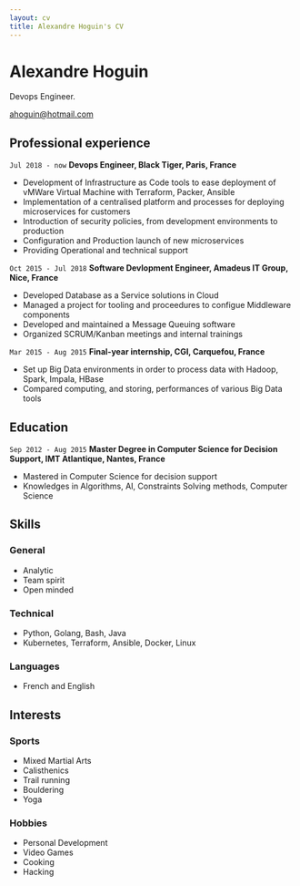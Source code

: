 ```yaml
---
layout: cv
title: Alexandre Hoguin's CV
---
```

# Alexandre Hoguin
Devops Engineer.

<div id="webaddress">
<a href="ahoguin@hotmail.com">ahoguin@hotmail.com</a>
</div>

## Professional experience
`Jul 2018 - now`
__Devops Engineer, Black Tiger, Paris, France__
- Development of Infrastructure as Code tools to ease deployment of vMWare Virtual Machine with Terraform, Packer, Ansible
- Implementation of a centralised platform and processes for deploying microservices for customers
- Introduction of security policies, from development environments to production
- Configuration and Production launch of new microservices
- Providing Operational and technical support

`Oct 2015 - Jul 2018`
__Software Devlopment Engineer, Amadeus IT Group, Nice, France__
- Developed Database as a Service solutions in Cloud
- Managed a project for tooling and proceedures to configue Middleware components
- Developed and maintained a Message Queuing software
- Organized SCRUM/Kanban meetings and internal trainings

`Mar 2015 - Aug 2015`
__Final-year internship, CGI, Carquefou, France__
- Set up Big Data environments in order to process data with Hadoop, Spark, Impala, HBase
- Compared computing, and storing, performances of various Big Data tools

## Education
`Sep 2012 - Aug 2015`
__Master Degree in Computer Science for Decision Support, IMT Atlantique, Nantes, France__
- Mastered in Computer Science for decision support
- Knowledges in Algorithms, AI, Constraints Solving methods, Computer Science

## Skills
### General
- Analytic
- Team spirit
- Open minded

### Technical
- Python, Golang, Bash, Java
- Kubernetes, Terraform, Ansible, Docker, Linux

### Languages
- French and English

## Interests
### Sports
- Mixed Martial Arts
- Calisthenics
- Trail running
- Bouldering
- Yoga

### Hobbies
- Personal Development
- Video Games
- Cooking
- Hacking

<!-- ### Footer

Last updated: May 2013 -->


